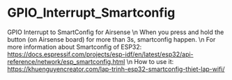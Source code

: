 # GPIO_Interrupt_Smartconfig
GPIO Interrupt to SmartConfig for Airsense \n
When you press and hold the button (on Airsense board) for more than 3s, smartconfig happen. \n
For more information about Smartconfig of ESP32: https://docs.espressif.com/projects/esp-idf/en/latest/esp32/api-reference/network/esp_smartconfig.html \n
How to use it: https://khuenguyencreator.com/lap-trinh-esp32-smartconfig-thiet-lap-wifi/ 
